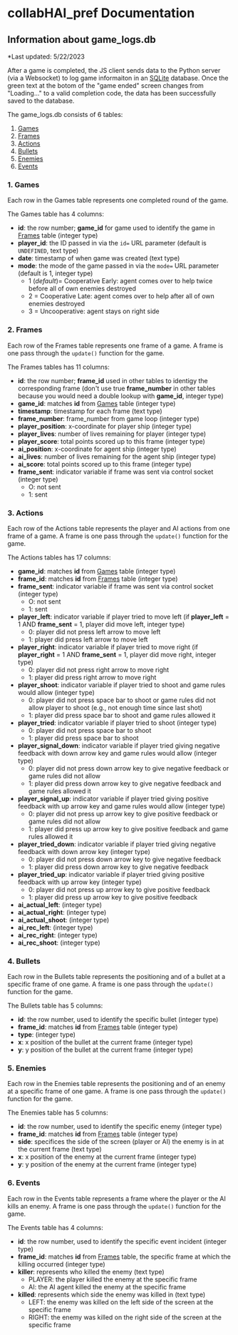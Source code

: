 # collabHAI_pref Documentation

## Information about game_logs.db
*Last updated: 5/22/2023

After a game is completed, the JS client sends data to the Python server (via a Websocket) to log game informaiton in an [SQLite](https://www.sqlite.org/index.html) database. Once the green text at the botom of the "game ended" screen changes from "Loading..." to a valid completion code, the data has been successfully saved to the database.

The game_logs.db consists of 6 tables:
1. [Games](###games)
2. [Frames](#frames)
3. [Actions](#actions)
4. [Bullets](#bullets)
5. [Enemies](#enemies)
6. [Events](#events)


### 1. Games
Each row in the Games table represents one completed round of the game. 

The Games table has 4 columns:
- **id**: the row number; **game_id** for game used to identify the game in [Frames](#frames) table (integer type)
- **player_id**: the ID passed in via the `id=` URL parameter (default is `UNDEFINED`, text type)
- **date**: timestamp of when game was created (text type)
- **mode**: the mode of the game passed in via the `mode=` URL parameter (default is 1, integer type)
    - 1 (*default*)= Cooperative Early: agent comes over to help twice before all of own enemies destroyed
    - 2 = Cooperative Late: agent comes over to help after all of own enemies destroyed
    - 3 = Uncooperative: agent stays on right side


### 2. Frames
Each row of the Frames table represents one frame of a game. A frame is one pass through the `update()` function for the game.

The Frames tables has 11 columns:
- **id**: the row number; **frame_id** used in other tables to identigy the corresponding frame (don't use true **frame_number** in other tables because you would need a double lookup with **game_id**, integer type)
- **game_id**: matches **id** from [Games](#games) table (integer type)
- **timestamp**: timestamp for each frame (text type)
- **frame_number**: frame_number from game loop (integer type)
- **player_position**: x-coordinate for player ship (integer type)
- **player_lives**: number of lives remaining for player (integer type)
- **player_score**: total points scored up to this frame (integer type)
- **ai_position**: x-coordinate for agent ship (integer type)
- **ai_lives**: number of lives remaining for the agent ship (integer type)
- **ai_score**: total points scored up to this frame (integer type)
- **frame_sent**: indicator variable if frame was sent via control socket (integer type)
    - O: not sent
    - 1: sent


### 3. Actions
Each row of the Actions table represents the player and AI actions from one frame of a game. A frame is one pass through the `update()` function for the game.

The Actions tables has 17 columns:
- **game_id**: matches **id** from [Games](#games) table (integer type)
- **frame_id**: matches **id** from [Frames](#frames) table (integer type)
- **frame_sent**: indicator variable if frame was sent via control socket (integer type)
    - O: not sent
    - 1: sent
- **player_left**: indicator variable if player tried to move left (if **player_left** = 1 AND **frame_sent** = 1, player did move left, integer type)
    - 0: player did not press left arrow to move left
    - 1: player did press left arrow to move left
- **player_right**: indicator variable if player tried to move right (if **player_right** = 1 AND **frame_sent** = 1, player did move right, integer type)
    - 0: player did not press right arrow to move right
    - 1: player did press right arrow to move right
- **player_shoot**: indicator variable if player tried to shoot and game rules would allow (integer type)
    - 0: player did not press space bar to shoot or game rules did not allow player to shoot (e.g., not enough time since last shot)
    - 1: player did press space bar to shoot and game rules allowed it
- **player_tried**: indicator variable if player tried to shoot (integer type)
    - 0: player did not press space bar to shoot
    - 1: player did press space bar to shoot
- **player_signal_down**: indicator variable if player tried giving negative feedback with down arrow key and game rules would allow (integer type)
    - 0: player did not press down arrow key to give negative feedback or game rules did not allow
    - 1: player did press down arrow key to give negative feedback and game rules allowed it
- **player_signal_up**: indicator variable if player tried giving positive feedback with up arrow key and game rules would allow (integer type)
    - 0: player did not press up arrow key to give positive feedback or game rules did not allow
    - 1: player did press up arrow key to give positive feedback and game rules allowed it
- **player_tried_down**: indicator variable if player tried giving negative feedback with down arrow key (integer type)
    - 0: player did not press down arrow key to give negative feedback
    - 1: player did press down arrow key to give negative feedback
- **player_tried_up**: indicator variable if player tried giving positive feedback with up arrow key (integer type)
    - 0: player did not press up arrow key to give positive feedback
    - 1: player did press up arrow key to give positive feedback 
- **ai_actual_left**: (integer type)
- **ai_actual_right**: (integer type)
- **ai_actual_shoot**: (integer type)
- **ai_rec_left**: (integer type)
- **ai_rec_right**: (integer type)
- **ai_rec_shoot**: (integer type)


### 4. Bullets
Each row in the Bullets table represents the positioning and of a bullet at a specific frame of one game. A frame is one pass through the `update()` function for the game.

The Bullets table has 5 columns:
- **id**: the row number, used to identify the specific bullet (integer type)
- **frame_id**: matches **id** from [Frames](#frames) table (integer type)
- **type**:  (integer type)
- **x**: x position of the bullet at the current frame (integer type)
- **y**: y position of the bullet at the current frame (integer type)


### 5. Enemies
Each row in the Enemies table represents the positioning and of an enemy at a specific frame of one game. A frame is one pass through the `update()` function for the game.

The Enemies table has 5 columns:
- **id**: the row number, used to identify the specific enemy (integer type)
- **frame_id**: matches **id** from [Frames](#frames) table (integer type)
- **side**: specifices the side of the screen (player or AI) the enemy is in at the current frame (text type)
- **x**: x position of the enemy at the current frame (integer type)
- **y**: y position of the enemy at the current frame (integer type)


### 6. Events
Each row in the Events table represents a frame where the player or the AI kills an enemy. A frame is one pass through the `update()` function for the game.

The Events table has 4 columns:
- **id**: the row number, used to identify the specific event incident (integer type)
- **frame_id**: matches **id** from [Frames](#frames) table, the specific frame at which the killing occurred (integer type)
- **killer**: represents who killed the enemy (text type)
    - PLAYER: the player killed the enemy at the specific frame
    - AI: the AI agent killed the enemy at the specific frame
- **killed**: represents which side the enemy was killed in (text type)
    - LEFT: the enemy was killed on the left side of the screen at the specific frame
    - RIGHT: the enemy was killed on the right side of the screen at the specific frame
